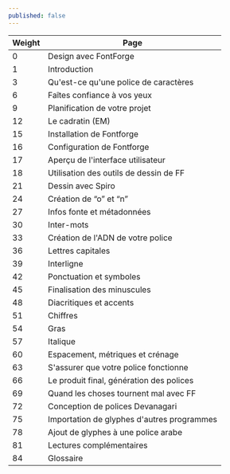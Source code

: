 ```yaml
---
published: false
---
```


| Weight | Page                                       |
|--------|--------------------------------------------|
| 0      | Design avec FontForge                      |
| 1      | Introduction                               |
| 3      | Qu'est-ce qu'une police de caractères      |
| 6      | Faîtes confiance à vos yeux                |
| 9      | Planification de votre projet              |
| 12     | Le cadratin (EM)                           |
| 15     | Installation de Fontforge                  |
| 16     | Configuration de Fontforge                 |
| 17     | Aperçu de l'interface utilisateur          |
| 18     | Utilisation des outils de dessin de FF     |
| 21     | Dessin avec Spiro                          |
| 24     | Création de “o” et “n”                     |
| 27     | Infos fonte et métadonnées                 |
| 30     | Inter-mots                                 |
| 33     | Création de l'ADN de votre police          |
| 36     | Lettres capitales                          |
| 39     | Interligne                                 |
| 42     | Ponctuation et symboles                    |
| 45     | Finalisation des minuscules                |
| 48     | Diacritiques et accents                    |
| 51     | Chiffres                                   |
| 54     | Gras                                       |
| 57     | Italique                                   |
| 60     | Espacement, métriques et crénage           |
| 63     | S'assurer que votre police fonctionne      |
| 66     | Le produit final, génération des polices   |
| 69     | Quand les choses tournent mal avec FF      |
| 72     | Conception de polices Devanagari           |
| 75     | Importation de glyphes d'autres programmes |
| 78     | Ajout de glyphes à une police arabe        |
| 81     | Lectures complémentaires                   |
| 84     | Glossaire                                  |
